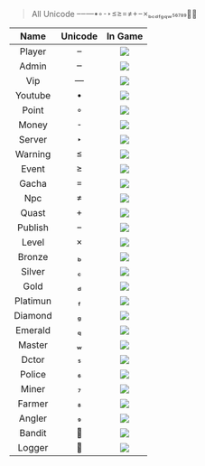 > All Unicode 

| Name | Unicode | In Game |
|:-----------:|:------------:|:------------:|
| Player |  | ![](https://github.com/MrMaxing/Add-Ons-Download/blob/main/Rank%20Chat%20Unicode/.Picture/Unicode_03.gif) |
| Admin |  | ![](https://github.com/MrMaxing/Add-Ons-Download/blob/main/Rank%20Chat%20Unicode/.Picture/Unicode_04.gif) |
| Vip |  | ![](https://github.com/MrMaxing/Add-Ons-Download/blob/main/Rank%20Chat%20Unicode/.Picture/Unicode_05.gif) |
| Youtube |  | ![](https://github.com/MrMaxing/Add-Ons-Download/blob/main/Rank%20Chat%20Unicode/.Picture/Unicode_06.gif) |
| Point |  | ![](https://github.com/MrMaxing/Add-Ons-Download/blob/main/Rank%20Chat%20Unicode/.Picture/Unicode_07.gif) |
| Money |  | ![](https://github.com/MrMaxing/Add-Ons-Download/blob/main/Rank%20Chat%20Unicode/.Picture/Unicode_08.gif) |
| Server |  | ![](https://github.com/MrMaxing/Add-Ons-Download/blob/main/Rank%20Chat%20Unicode/.Picture/Unicode_09.gif) |
| Warning |  | ![](https://github.com/MrMaxing/Add-Ons-Download/blob/main/Rank%20Chat%20Unicode/.Picture/Unicode_10.gif) |
| Event |  | ![](https://github.com/MrMaxing/Add-Ons-Download/blob/main/Rank%20Chat%20Unicode/.Picture/Unicode_11.gif) |
| Gacha |  | ![](https://github.com/MrMaxing/Add-Ons-Download/blob/main/Rank%20Chat%20Unicode/.Picture/Unicode_12.gif) |
| Npc |  | ![](https://github.com/MrMaxing/Add-Ons-Download/blob/main/Rank%20Chat%20Unicode/.Picture/Unicode_13.gif) |
| Quast |  | ![](https://github.com/MrMaxing/Add-Ons-Download/blob/main/Rank%20Chat%20Unicode/.Picture/Unicode_14.gif) |
| Publish |  | ![](https://github.com/MrMaxing/Add-Ons-Download/blob/main/Rank%20Chat%20Unicode/.Picture/Unicode_15.gif) |
| Level |  | ![](https://github.com/MrMaxing/Add-Ons-Download/blob/main/Rank%20Chat%20Unicode/.Picture/Unicode_16.gif) |
| Bronze |  | ![](https://github.com/MrMaxing/Add-Ons-Download/blob/main/Rank%20Chat%20Unicode/.Picture/Unicode_17.gif) |
| Silver |  | ![](https://github.com/MrMaxing/Add-Ons-Download/blob/main/Rank%20Chat%20Unicode/.Picture/Unicode_18.gif) |
| Gold |  | ![](https://github.com/MrMaxing/Add-Ons-Download/blob/main/Rank%20Chat%20Unicode/.Picture/Unicode_19.gif) |
| Platimun |  | ![](https://github.com/MrMaxing/Add-Ons-Download/blob/main/Rank%20Chat%20Unicode/.Picture/Unicode_20.gif) |
| Diamond |  | ![](https://github.com/MrMaxing/Add-Ons-Download/blob/main/Rank%20Chat%20Unicode/.Picture/Unicode_21.gif) |
| Emerald |  | ![](https://github.com/MrMaxing/Add-Ons-Download/blob/main/Rank%20Chat%20Unicode/.Picture/Unicode_22.gif) |
| Master |  | ![](https://github.com/MrMaxing/Add-Ons-Download/blob/main/Rank%20Chat%20Unicode/.Picture/Unicode_23.gif) |
| Dctor |  | ![](https://github.com/MrMaxing/Add-Ons-Download/blob/main/Rank%20Chat%20Unicode/.Picture/Unicode_24.gif) |
| Police |  | ![](https://github.com/MrMaxing/Add-Ons-Download/blob/main/Rank%20Chat%20Unicode/.Picture/Unicode_25.gif) |
| Miner |  | ![](https://github.com/MrMaxing/Add-Ons-Download/blob/main/Rank%20Chat%20Unicode/.Picture/Unicode_26.gif) |
| Farmer |  | ![](https://github.com/MrMaxing/Add-Ons-Download/blob/main/Rank%20Chat%20Unicode/.Picture/Unicode_27.gif) |
| Angler |  | ![](https://github.com/MrMaxing/Add-Ons-Download/blob/main/Rank%20Chat%20Unicode/.Picture/Unicode_28.gif) |
| Bandit |  | ![](https://github.com/MrMaxing/Add-Ons-Download/blob/main/Rank%20Chat%20Unicode/.Picture/Unicode_29.gif) |
| Logger |  | ![](https://github.com/MrMaxing/Add-Ons-Download/blob/main/Rank%20Chat%20Unicode/.Picture/Unicode_30.gif) |
